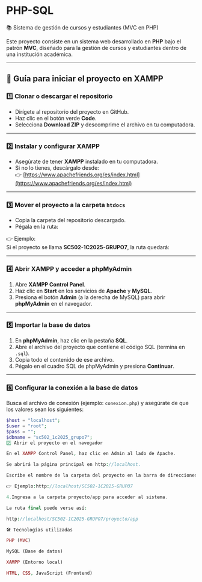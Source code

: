 # PHP-SQL
📚 Sistema de gestión de cursos y estudiantes (MVC en PHP)

Este proyecto consiste en un sistema web desarrollado en **PHP** bajo el patrón **MVC**, diseñado para la gestión de cursos y estudiantes dentro de una institución académica.  

---

## 🚀 Guía para iniciar el proyecto en XAMPP

### 1️⃣ Clonar o descargar el repositorio
- Dirígete al repositorio del proyecto en GitHub.  
- Haz clic en el botón verde **Code**.  
- Selecciona **Download ZIP** y descomprime el archivo en tu computadora.  

---

### 2️⃣ Instalar y configurar XAMPP
- Asegúrate de tener **XAMPP** instalado en tu computadora.  
- Si no lo tienes, descárgalo desde:  
  👉 [https://www.apachefriends.org/es/index.html](https://www.apachefriends.org/es/index.html)

---

### 3️⃣ Mover el proyecto a la carpeta `htdocs`
- Copia la carpeta del repositorio descargado.  
- Pégala en la ruta:  


👉 Ejemplo:  
Si el proyecto se llama **SC502-1C2025-GRUPO7**, la ruta quedará:  


---

### 4️⃣ Abrir XAMPP y acceder a phpMyAdmin
1. Abre **XAMPP Control Panel**.  
2. Haz clic en **Start** en los servicios de **Apache** y **MySQL**.  
3. Presiona el botón **Admin** (a la derecha de MySQL) para abrir **phpMyAdmin** en el navegador.  

---

### 5️⃣ Importar la base de datos
1. En **phpMyAdmin**, haz clic en la pestaña **SQL**.  
2. Abre el archivo del proyecto que contiene el código SQL (termina en `.sql`).  
3. Copia todo el contenido de ese archivo.  
4. Pégalo en el cuadro SQL de phpMyAdmin y presiona **Continuar**.  

---

### 6️⃣ Configurar la conexión a la base de datos
Busca el archivo de conexión (ejemplo: `conexion.php`) y asegúrate de que los valores sean los siguientes:

```php
$host = "localhost";
$user = "root";
$pass = "";
$dbname = "sc502_1c2025_grupo7";
7️⃣ Abrir el proyecto en el navegador

En el XAMPP Control Panel, haz clic en Admin al lado de Apache.

Se abrirá la página principal en http://localhost.

Escribe el nombre de la carpeta del proyecto en la barra de direcciones.

👉 Ejemplo:http://localhost/SC502-1C2025-GRUPO7

4.Ingresa a la carpeta proyecto/app para acceder al sistema.

La ruta final puede verse así:

http://localhost/SC502-1C2025-GRUPO7/proyecto/app

🛠️ Tecnologías utilizadas

PHP (MVC)

MySQL (Base de datos)

XAMPP (Entorno local)

HTML, CSS, JavaScript (Frontend)
